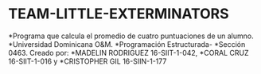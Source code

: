 # TEAM-LITTLE-EXTERMINATORS
*Programa que calcula el promedio de cuatro puntuaciones de un alumno.  *Universidad Dominicana O&amp;M. *Programación Estructurada- *Sección 0463.  Creado por:   *MADELIN RODRIGUEZ   16-SIIT-1-042,   *CORAL CRUZ   16-SIIT-1-016 y *CRISTOPHER GIL   16-SIIN-1-177
